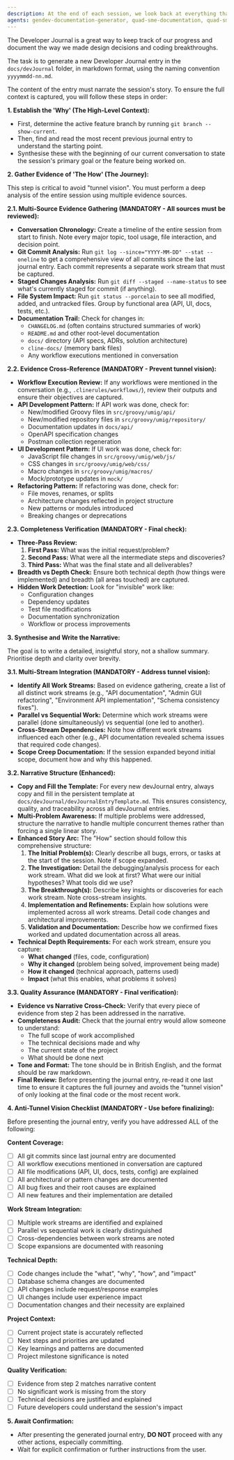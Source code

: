 ```yaml
---
description: At the end of each session, we look back at everything that was said and done, and we write down a Development Journal Entry
agents: gendev-documentation-generator, quad-sme-documentation, quad-sme-technical-writer, gendev-memory-manager, gendev-system-architect
---
```

The Developer Journal is a great way to keep track of our progress and document the way we made design decisions and coding breakthroughs.

The task is to generate a new Developer Journal entry in the `docs/devJournal` folder, in markdown format, using the naming convention `yyyymmdd-nn.md`.

The content of the entry must narrate the session's story. To ensure the full context is captured, you will follow these steps in order:

**1. Establish the 'Why' (The High-Level Context):**

* First, determine the active feature branch by running `git branch --show-current`.
* Then, find and read the most recent previous journal entry to understand the starting point.
* Synthesise these with the beginning of our current conversation to state the session's primary goal or the feature being worked on.

**2. Gather Evidence of 'The How' (The Journey):**

This step is critical to avoid "tunnel vision". You must perform a deep analysis of the entire session using multiple evidence sources.

**2.1. Multi-Source Evidence Gathering (MANDATORY - All sources must be reviewed):**

* **Conversation Chronology:** Create a timeline of the entire session from start to finish. Note every major topic, tool usage, file interaction, and decision point.
* **Git Commit Analysis:** Run `git log --since="YYYY-MM-DD" --stat --oneline` to get a comprehensive view of all commits since the last journal entry. Each commit represents a separate work stream that must be captured.
* **Staged Changes Analysis:** Run `git diff --staged --name-status` to see what's currently staged for commit (if anything).
* **File System Impact:** Run `git status --porcelain` to see all modified, added, and untracked files. Group by functional area (API, UI, docs, tests, etc.).
* **Documentation Trail:** Check for changes in:
  - `CHANGELOG.md` (often contains structured summaries of work)
  - `README.md` and other root-level documentation
  - `docs/` directory (API specs, ADRs, solution architecture)
  - `cline-docs/` (memory bank files)
  - Any workflow executions mentioned in conversation

**2.2. Evidence Cross-Reference (MANDATORY - Prevent tunnel vision):**

* **Workflow Execution Review:** If any workflows were mentioned in the conversation (e.g., `.clinerules/workflows/`), review their outputs and ensure their objectives are captured.
* **API Development Pattern:** If API work was done, check for:
  - New/modified Groovy files in `src/groovy/umig/api/`
  - New/modified repository files in `src/groovy/umig/repository/`
  - Documentation updates in `docs/api/`
  - OpenAPI specification changes
  - Postman collection regeneration
* **UI Development Pattern:** If UI work was done, check for:
  - JavaScript file changes in `src/groovy/umig/web/js/`
  - CSS changes in `src/groovy/umig/web/css/`
  - Macro changes in `src/groovy/umig/macros/`
  - Mock/prototype updates in `mock/`
* **Refactoring Pattern:** If refactoring was done, check for:
  - File moves, renames, or splits
  - Architecture changes reflected in project structure
  - New patterns or modules introduced
  - Breaking changes or deprecations

**2.3. Completeness Verification (MANDATORY - Final check):**

* **Three-Pass Review:** 
  1. **First Pass:** What was the initial request/problem?
  2. **Second Pass:** What were all the intermediate steps and discoveries?
  3. **Third Pass:** What was the final state and all deliverables?
* **Breadth vs Depth Check:** Ensure both technical depth (how things were implemented) and breadth (all areas touched) are captured.
* **Hidden Work Detection:** Look for "invisible" work like:
  - Configuration changes
  - Dependency updates
  - Test file modifications
  - Documentation synchronization
  - Workflow or process improvements

**3. Synthesise and Write the Narrative:**

The goal is to write a detailed, insightful story, not a shallow summary. Prioritise depth and clarity over brevity.

**3.1. Multi-Stream Integration (MANDATORY - Address tunnel vision):**

* **Identify All Work Streams:** Based on evidence gathering, create a list of all distinct work streams (e.g., "API documentation", "Admin GUI refactoring", "Environment API implementation", "Schema consistency fixes").
* **Parallel vs Sequential Work:** Determine which work streams were parallel (done simultaneously) vs sequential (one led to another).
* **Cross-Stream Dependencies:** Note how different work streams influenced each other (e.g., API documentation revealed schema issues that required code changes).
* **Scope Creep Documentation:** If the session expanded beyond initial scope, document how and why this happened.

**3.2. Narrative Structure (Enhanced):**

* **Copy and Fill the Template:** For every new devJournal entry, always copy and fill in the persistent template at `docs/devJournal/devJournalEntryTemplate.md`. This ensures consistency, quality, and traceability across all devJournal entries.
* **Multi-Problem Awareness:** If multiple problems were addressed, structure the narrative to handle multiple concurrent themes rather than forcing a single linear story.
* **Enhanced Story Arc:** The "How" section should follow this comprehensive structure:
    1. **The Initial Problem(s):** Clearly describe all bugs, errors, or tasks at the start of the session. Note if scope expanded.
    2. **The Investigation:** Detail the debugging/analysis process for each work stream. What did we look at first? What were our initial hypotheses? What tools did we use?
    3. **The Breakthrough(s):** Describe key insights or discoveries for each work stream. Note cross-stream insights.
    4. **Implementation and Refinements:** Explain how solutions were implemented across all work streams. Detail code changes and architectural improvements.
    5. **Validation and Documentation:** Describe how we confirmed fixes worked and updated documentation across all areas.
* **Technical Depth Requirements:** For each work stream, ensure you capture:
  - **What changed** (files, code, configuration)
  - **Why it changed** (problem being solved, improvement being made)
  - **How it changed** (technical approach, patterns used)
  - **Impact** (what this enables, what problems it solves)

**3.3. Quality Assurance (MANDATORY - Final verification):**

* **Evidence vs Narrative Cross-Check:** Verify that every piece of evidence from step 2 has been addressed in the narrative.
* **Completeness Audit:** Check that the journal entry would allow someone to understand:
  - The full scope of work accomplished
  - The technical decisions made and why
  - The current state of the project
  - What should be done next
* **Tone and Format:** The tone should be in British English, and the format should be raw markdown.
* **Final Review:** Before presenting the journal entry, re-read it one last time to ensure it captures the full journey and avoids the "tunnel vision" of only looking at the final code or the most recent work.

**4. Anti-Tunnel Vision Checklist (MANDATORY - Use before finalizing):**

Before presenting the journal entry, verify you have addressed ALL of the following:

**Content Coverage:**
- [ ] All git commits since last journal entry are documented
- [ ] All workflow executions mentioned in conversation are captured
- [ ] All file modifications (API, UI, docs, tests, config) are explained
- [ ] All architectural or pattern changes are documented
- [ ] All bug fixes and their root causes are explained
- [ ] All new features and their implementation are detailed

**Work Stream Integration:**
- [ ] Multiple work streams are identified and explained
- [ ] Parallel vs sequential work is clearly distinguished
- [ ] Cross-dependencies between work streams are noted
- [ ] Scope expansions are documented with reasoning

**Technical Depth:**
- [ ] Code changes include the "what", "why", "how", and "impact"
- [ ] Database schema changes are documented
- [ ] API changes include request/response examples
- [ ] UI changes include user experience impact
- [ ] Documentation changes and their necessity are explained

**Project Context:**
- [ ] Current project state is accurately reflected
- [ ] Next steps and priorities are updated
- [ ] Key learnings and patterns are documented
- [ ] Project milestone significance is noted

**Quality Verification:**
- [ ] Evidence from step 2 matches narrative content
- [ ] No significant work is missing from the story
- [ ] Technical decisions are justified and explained
- [ ] Future developers could understand the session's impact

**5. Await Confirmation:**

* After presenting the generated journal entry, **DO NOT** proceed with any other actions, especially committing.
* Wait for explicit confirmation or further instructions from the user.